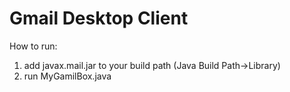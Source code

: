 Gmail Desktop Client
===============

How to run:
1. add javax.mail.jar to your build path (Java Build Path->Library)
2. run MyGamilBox.java